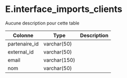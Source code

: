 # E.interface_imports_clients

Aucune description pour cette table

Colonne|Type|Description
---|---|---
partenaire_id|varchar(50)|
external_id|varchar(50)|
email|varchar(150)|
nom|varchar(50)|
